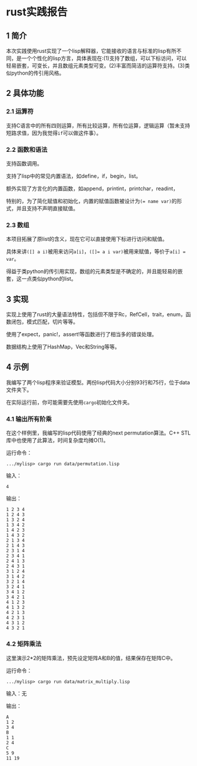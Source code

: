 # rust实践报告

## 1 简介

本次实践使用rust实现了一个lisp解释器，它能接收的语言与标准的lisp有所不同，是一个个性化的lisp方言，具体表现在:(1)支持了数组，可以下标访问，可以轻易嵌套，可变长，并且数组元素类型可变。(2)丰富而简洁的运算符支持。(3)类似python的传引用风格。

## 2 具体功能

### 2.1 运算符

支持C语言中的所有四则运算，所有比较运算，所有位运算，逻辑运算（暂未支持短路求值，因为我觉得`if`可以做这件事）。

### 2.2 函数和语法

支持函数调用。

支持了lisp中的常见内置语法，如define，if，begin，list。

额外实现了方言化的内置函数，如append，printint，printchar，readint，

特别的，为了简化赋值和初始化，内置的赋值函数被设计为`(= name var)`的形式，并且支持不声明直接赋值。

### 2.3 数组

本项目拓展了原list的含义，现在它可以直接使用下标进行访问和赋值。

具体来讲`([] a i)`被用来访问`a[i]`，`([]= a i var)`被用来赋值，等价于`a[i] = var`。

得益于类python的传引用实现，数组的元素类型是不确定的，并且能轻易的嵌套，这一点类似python的list。

## 3 实现

实现上使用了rust的大量语法特性，包括但不限于Rc，RefCell，trait，enum，函数闭包，模式匹配，切片等等。

使用了expect，panic!，assert!等函数进行了相当多的错误处理。

数据结构上使用了HashMap，Vec和String等等。

## 4 示例

我编写了两个lisp程序来验证模型。两份lisp代码大小分别93行和75行，位于data文件夹下。

在实际运行前，你可能需要先使用`cargo`初始化文件夹。

### 4.1 输出所有阶乘

在这个样例里，我编写的lisp代码使用了经典的next permutation算法。C++ STL库中也使用了此算法，时间复杂度均摊O(1)。

运行命令：

```
.../mylisp> cargo run data/permutation.lisp
```

输入：

```
4
```

输出：

```
1 2 3 4
1 2 4 3
1 3 2 4
1 3 4 2
1 4 2 3
1 4 3 2
2 1 3 4
2 1 4 3
2 3 1 4
2 3 4 1
2 4 1 3
2 4 3 1
3 1 2 4
3 1 4 2
3 2 1 4
3 2 4 1
3 4 1 2
3 4 2 1
4 1 2 3
4 1 3 2
4 2 1 3
4 2 3 1
4 3 1 2
4 3 2 1
```

### 4.2 矩阵乘法

这里演示2*2的矩阵乘法，预先设定矩阵A和B的值，结果保存在矩阵C中。

运行命令：

```
.../mylisp> cargo run data/matrix_multiply.lisp
```

输入：无

输出：

```
A
1 2
3 4
B
1 1
2 4
C
5 9
11 19
```
